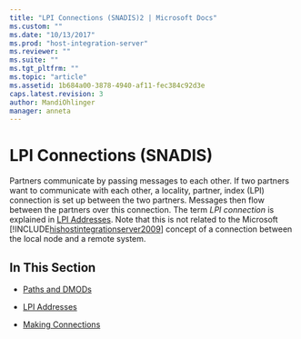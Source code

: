 ```yaml
---
title: "LPI Connections (SNADIS)2 | Microsoft Docs"
ms.custom: ""
ms.date: "10/13/2017"
ms.prod: "host-integration-server"
ms.reviewer: ""
ms.suite: ""
ms.tgt_pltfrm: ""
ms.topic: "article"
ms.assetid: 1b684a00-3878-4940-af11-fec384c92d3e
caps.latest.revision: 3
author: MandiOhlinger
manager: anneta
---
```

# LPI Connections (SNADIS)
Partners communicate by passing messages to each other. If two partners want to communicate with each other, a locality, partner, index (LPI) connection is set up between the two partners. Messages then flow between the partners over this connection. The term *LPI connection* is explained in [LPI Addresses](../core/lpi-addresses-snadis.md). Note that this is not related to the Microsoft [!INCLUDE[hishostintegrationserver2009](../core/includes/hishostintegrationserver2009-md.md)] concept of a connection between the local node and a remote system.  
  
## In This Section  
  
-   [Paths and DMODs](../core/paths-and-dmods-snadis.md)  
  
-   [LPI Addresses](../core/lpi-addresses-snadis.md)  
  
-   [Making Connections](../core/making-connections-snadis.md)